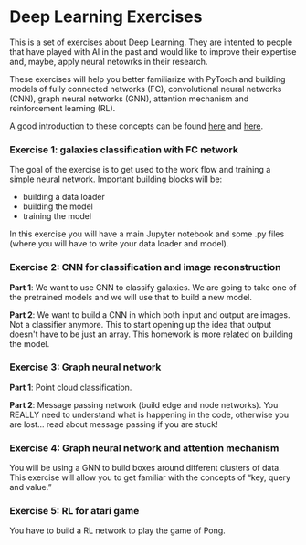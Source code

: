 # Deep Learning Exercises

This is a set of exercises about Deep Learning. They are intented to people that have played with AI in the past and would like to improve their expertise and, maybe, apply neural netowrks in their research.

These exercises will help you better familiarize with PyTorch and building models of fully connected networks (FC), convolutional neural networks (CNN), graph neural networks (GNN), attention mechanism and reinforcement learning (RL).

A good introduction to these concepts can be found <a href="http://cs231n.stanford.edu/">here</a> and <a href="http://introtodeeplearning.com/">here</a>.

<!-- 
The level of difficulty goes from 1 to 7 (1 being the easiest, 7 the hardest):

<ul>
  <li>Exercise 1: FC network (1)</li>
  <li>Exercise 2: CNN for classification (2); image reconstruction (4)</li>
  <li>Exercise 3: Graph neural network for classification (5) and for path prediction (6)</li>
  <li>Exercise 4: Graph neural network with slot attention mechanism (7)</li>
  <li>Exercise 5: Reinforcement learning to play the game of Pong (3)</li>
</ul> -->

### Exercise 1: galaxies classification with FC network

The goal of the exercise is to get used to the work flow and training a simple neural network. Important building blocks will be:

<ul>
  <li>building a data loader</li>
  <li>building the model</li>
  <li>training the model</li>
</ul>

In this exercise you will have a main Jupyter notebook and some .py files (where you will have to write your data loader and model).

### Exercise 2: CNN for classification and image reconstruction

<b>Part 1</b>: We want to use CNN to classify galaxies. We are going to take one of the pretrained models and we will use that to build a new model.

<b>Part 2</b>: We want to build a CNN in which both input and output are images. Not a classifier anymore. This to start opening up the idea that output doesn't have to be just an array. This homework is more related on building the model.

### Exercise 3: Graph neural network

<b>Part 1</b>: Point cloud classification.

<b>Part 2</b>: Message passing network (build edge and node networks). You REALLY need to understand what is happening in the code, otherwise you are lost... read about message passing if you are stuck!

### Exercise 4: Graph neural network and attention mechanism

You will be using a GNN to build boxes around different clusters of data. This exercise will allow you to get familiar with the concepts of “key, query and value.”

### Exercise 5: RL for atari game

You have to build a RL network to play the game of Pong.
